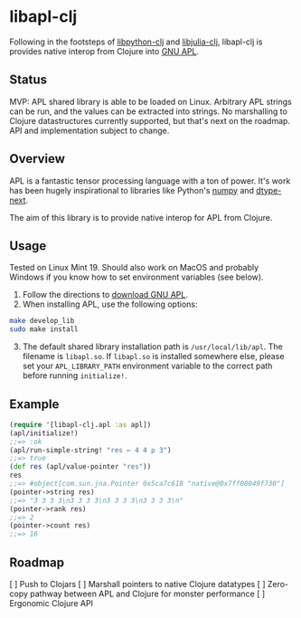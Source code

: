 # libapl-clj

Following in the footsteps of [libpython-clj](https://github.com/clj-python/libpython-clj)
and [libjulia-clj](https://github.com/cnuernber/libjulia-clj), libapl-clj is provides native
interop from Clojure into [GNU APL](https://www.gnu.org/software/apl/).

## Status

MVP: APL shared library is able to be loaded on Linux. Arbitrary APL strings can be run,
and the values can be extracted into strings. No marshalling to Clojure datastructures
currently supported, but that's next on the roadmap. API and implementation subject to
change.

## Overview

APL is a fantastic tensor processing language with a ton of power. It's work has been
hugely inspirational to libraries like Python's [numpy](https://numpy.org/) and
[dtype-next](https://cnuernber.github.io/dtype-next/).

The aim of this library is to provide native interop for APL from Clojure.

## Usage

Tested on Linux Mint 19. Should also work on MacOS and probably Windows if you
know how to set environment variables (see below).

1. Follow the directions to [download GNU APL](https://www.gnu.org/software/apl/).
2. When installing APL, use the following options:
```bash
make develop_lib
sudo make install
```
3. The default shared library installation path is `/usr/local/lib/apl`. The filename
is `libapl.so`. If `libapl.so` is installed somewhere else, please set your `APL_LIBRARY_PATH`
environment variable to the correct path before running `initialize!`.

## Example

```clojure
(require '[libapl-clj.apl :as apl])
(apl/initialize!)
;;=> :ok
(apl/run-simple-string! "res ← 4 4 ⍴ 3")
;;=> true
(def res (apl/value-pointer "res"))
res
;;=> #object[com.sun.jna.Pointer 0x5ca7c618 "native@0x7ff08049f730"]
(pointer->string res)
;;=> "3 3 3 3\n3 3 3 3\n3 3 3 3\n3 3 3 3\n"
(pointer->rank res)
;;=> 2
(pointer->count res)
;;=> 16
```

## Roadmap

[ ] Push to Clojars
[ ] Marshall pointers to native Clojure datatypes
[ ] Zero-copy pathway between APL and Clojure for monster performance
[ ] Ergonomic Clojure API
